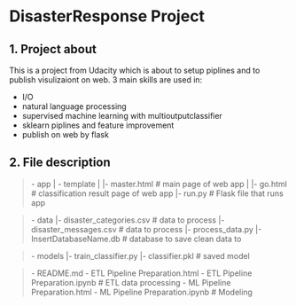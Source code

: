 # DisasterResponse Project

## 1. Project about
This is a project from Udacity which is about to setup piplines and to publish visulizaiont on web. 3 main skills are used in:
  - I/O
  - natural language processing
  - supervised machine learning with multioutputclassifier
  - sklearn piplines and feature improvement
  - publish on web by flask
  
 ## 2. File description
 
> \- app
> \| - template
> \| |- master.html  # main page of web app
> \| |- go.html  # classification result page of web app
> \|- run.py  # Flask file that runs app

> \- data
> \|- disaster_categories.csv  # data to process 
> \|- disaster_messages.csv  # data to process
> \|- process_data.py
> \|- InsertDatabaseName.db   # database to save clean data to

> \- models
> \|- train_classifier.py
> \|- classifier.pkl  # saved model 

> \- README.md
> \- ETL Pipeline Preparation.html 
> \- ETL Pipeline Preparation.ipynb # ETL data processing
> \- ML Pipeline Preparation.html
> \- ML Pipeline Preparation.ipynb # Modeling 
